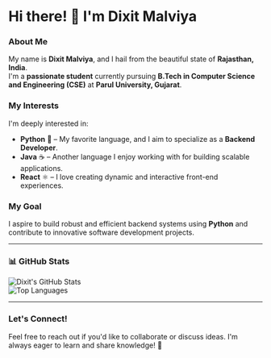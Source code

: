 # Hi there! 👋 I'm Dixit Malviya

### About Me  
My name is **Dixit Malviya**, and I hail from the beautiful state of **Rajasthan, India**.  
I'm a **passionate student** currently pursuing **B.Tech in Computer Science and Engineering (CSE)** at **Parul University, Gujarat**.

### My Interests  
I'm deeply interested in:  
- **Python** 🐍 – My favorite language, and I aim to specialize as a **Backend Developer**.  
- **Java** ☕ – Another language I enjoy working with for building scalable applications.  
- **React** ⚛️ – I love creating dynamic and interactive front-end experiences.

### My Goal  
I aspire to build robust and efficient backend systems using **Python** and contribute to innovative software development projects.  

---

### 📊 GitHub Stats  
![Dixit's GitHub Stats](https://github-readme-stats.vercel.app/api?username=dixit-00&show_icons=true&theme=radical)  
![Top Languages](https://github-readme-stats.vercel.app/api/top-langs/?username=dixit-00&layout=compact&theme=radical)

---

### Let's Connect!  
Feel free to reach out if you'd like to collaborate or discuss ideas. I'm always eager to learn and share knowledge! 🚀
